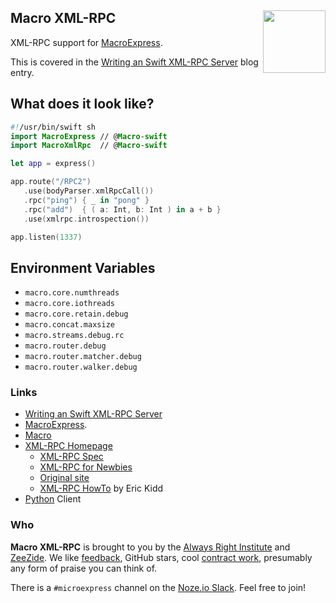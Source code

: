 <h2>Macro XML-RPC
  <img src="http://zeezide.com/img/macro/MacroExpressIcon128.png"
       align="right" width="100" height="100" />
</h2>

XML-RPC support for
[MacroExpress](https://github.com/Macro-swift/MacroExpress).

This is covered in the
[Writing an Swift XML-RPC Server](http://www.alwaysrightinstitute.com/macro-xmlrpc/)
blog entry.


## What does it look like?

```swift
#!/usr/bin/swift sh
import MacroExpress // @Macro-swift
import MacroXmlRpc  // @Macro-swift

let app = express()

app.route("/RPC2")
   .use(bodyParser.xmlRpcCall())
   .rpc("ping") { _ in "pong" }
   .rpc("add")  { ( a: Int, b: Int ) in a + b }
   .use(xmlrpc.introspection())

app.listen(1337)
```

## Environment Variables

- `macro.core.numthreads`
- `macro.core.iothreads`
- `macro.core.retain.debug`
- `macro.concat.maxsize`
- `macro.streams.debug.rc`
- `macro.router.debug`
- `macro.router.matcher.debug`
- `macro.router.walker.debug`

### Links

- [Writing an Swift XML-RPC Server](http://www.alwaysrightinstitute.com/macro-xmlrpc/)
- [MacroExpress](https://github.com/Macro-swift/MacroExpress).
- [Macro](https://github.com/Macro-swift/Macro/)
- [XML-RPC Homepage](http://xmlrpc.com)
  - [XML-RPC Spec](http://xmlrpc.com/spec.md)
  - [XML-RPC for Newbies](http://scripting.com/davenet/1998/07/14/xmlRpcForNewbies.html)
  - [Original site](http://1998.xmlrpc.com)
  - [XML-RPC HowTo](https://tldp.org/HOWTO/XML-RPC-HOWTO/index.html) by Eric Kidd
- [Python](https://docs.python.org/3/library/xmlrpc.client.html#module-xmlrpc.client) Client

### Who

**Macro XML-RPC** is brought to you by
the
[Always Right Institute](http://www.alwaysrightinstitute.com)
and
[ZeeZide](http://zeezide.de).
We like 
[feedback](https://twitter.com/ar_institute), 
GitHub stars, 
cool [contract work](http://zeezide.com/en/services/services.html),
presumably any form of praise you can think of.

There is a `#microexpress` channel on the 
[Noze.io Slack](http://slack.noze.io/). Feel free to join!
